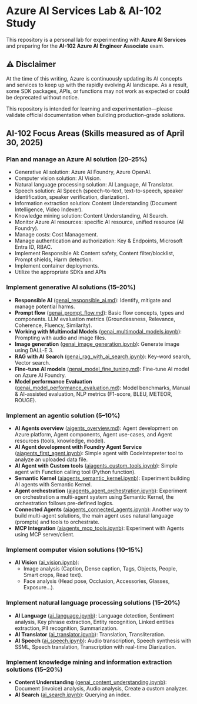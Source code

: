 # Azure AI Services Lab & AI-102 Study

This repository is a personal lab for experimenting with **Azure AI Services** and preparing for the **AI-102 Azure AI Engineer Associate** exam.

## ⚠️ Disclaimer

At the time of this writing, Azure is continuously updating its AI concepts and services to keep up with the rapidly evolving AI landscape. As a result, some SDK packages, APIs, or functions may not work as expected or could be deprecated without notice. 

This repository is intended for learning and experimentation—please validate official documentation when building production-grade solutions.

## AI-102 Focus Areas (Skills measured as of April 30, 2025)

### Plan and manage an Azure AI solution (20–25%)

- Generative AI solution: Azure AI Foundry, Azure OpenAI.
- Computer vision solution: AI Vision.
- Natural language processing solution: AI Language, AI Translator.
- Speech solution: AI Speech (speech-to-text, text-to-speech, speaker identification, speaker verification, diarization).
- Information extraction solution: Content Understanding (Document Intelligence, Video Indexer).
- Knowledge mining solution: Content Understanding, AI Search.
- Monitor Azure AI resources: specific AI resource, unified resource (AI Foundry).
- Manage costs: Cost Management.
- Manage authentication and authorization: Key & Endpoints, Microsoft Entra ID, RBAC.
- Implement Responsible AI: Content safety, Content filter/blocklist, Prompt shields, Harm detection.
- Implement container deployments.
- Utilize the appropriate SDKs and APIs

### Implement generative AI solutions (15–20%)

- **Responsible AI** ([genai_responsible_ai.md](genai_responsible_ai.md)): Identify, mitigate and manage potential harms.
- **Prompt flow** ([genai_prompt_flow.md](genai_prompt_flow.md)): Basic flow concepts, types and components. LLM evaluation metrics (Groundessness, Relevance, Coherence, Fluency, Similarity).
- **Working with Multimodal Models** ([genai_multimodal_models.ipynb](genai_multimodal_models.ipynb)): Prompting with audio and image files.
- **Image generation** ([genai_image_generation.ipynb](genai_image_generation.ipynb)): Generate image using DALL-E 3.
- **RAG with AI Search** ([genai_rag_with_ai_search.ipynb](genai_rag_with_ai_search.ipynb)): Key-word search, Vector search.
- **Fine-tune AI models** ([genai_model_fine_tuning.md](genai_model_fine_tuning.md)): Fine-tune AI model on Azure AI Foundry.
- **Model performance Evaluation** ([genai_model_performance_evaluation.md](genai_model_performance_evaluation.md)): Model benchmarks, Manual & AI-assisted evaluation, NLP metrics (F1-score, BLEU, METEOR, ROUGE).

### Implement an agentic solution (5–10%)

- **AI Agents overview** ([aigents_overview.md](aigents_overview.md)): Agent development on Azure platform, Agent components, Agent use-cases, and Agent resources (tools, knowledge, model).
- **AI Agent development with Foundry Agent Service** ([aiagents_first_agent.ipynb](aiagents_first_agent.ipynb)): Simple agent with CodeIntepreter tool to analyze an uploaded data file.
- **AI Agent with Custom tools** ([aiagents_custom_tools.ipynb](aiagents_custom_tools.ipynb)): Simple agent with Function calling tool (Python function).
- **Semantic Kernel** ([aiagents_semantic_kernel.ipynb](aiagents_semantic_kernel.ipynb)): Experiment building AI agents with Semantic Kernel.
- **Agent orchestration** ([aiagents_agent_orchestration.ipynb](aiagents_agent_orchestration.ipynb)): Experiment on orchestration a multi-agent system using Semantic Kernel, the orchestration follows pre-defined logics.
- **Connected Agents** ([aiagents_connected_agents.ipynb](aiagents_connected_agents.ipynb)): Another way to build multi-agent solutions, the main agent uses natural language (prompts) and tools to orchestrate.
- **MCP Integration** ([aiagents_mcp_tools.ipynb](aiagents_mcp_tools.ipynb)): Experiment with Agents using MCP server/client.

### Implement computer vision solutions (10–15%)

- **AI Vision** ([ai_vision.ipynb](ai_vision.ipynb)): 
    - Image analysis (Caption, Dense caption, Tags, Objects, People, Smart crops, Read text).
    - Face analysis (Head pose, Occlusion, Accessories, Glasses, Exposure...).

### Implement natural language processing solutions (15–20%)

- **AI Language** ([ai_language.ipynb](ai_language.ipynb)): Language detection, Sentiment analysis, Key phrase extraction, Entity recognition, Linked entities extraction, PII recognition, Summarization.
- **AI Translator** ([ai_translator.ipynb](ai_translator.ipynb)): Translation, Transliteration.
- **AI Speech** ([ai_speech.ipynb](ai_speech.ipynb)): Audio transcription, Speech synthesis with SSML, Speech translation, Transcription with real-time Diarization.

### Implement knowledge mining and information extraction solutions (15–20%)

- **Content Understanding** ([genai_content_understanding.ipynb](genai_content_understanding.ipynb)): Document (invoice) analysis, Audio analysis, Create a custom analyzer.
- **AI Search** ([ai_search.ipynb](ai_search.ipynb)): Querying an index.
